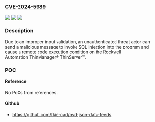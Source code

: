 ### [CVE-2024-5989](https://cve.mitre.org/cgi-bin/cvename.cgi?name=CVE-2024-5989)
![](https://img.shields.io/static/v1?label=Product&message=ThinManager%C2%AE%20ThinServer%E2%84%A2&color=blue)
![](https://img.shields.io/static/v1?label=Version&message=%3D%2011.0.0%20&color=brighgreen)
![](https://img.shields.io/static/v1?label=Vulnerability&message=CWE-20%20Improper%20Input%20Validation&color=brighgreen)

### Description

Due to an improper input validation, an unauthenticated threat actor can send a malicious message to invoke SQL injection into the program and cause a remote code execution condition on the Rockwell Automation ThinManager® ThinServer™.

### POC

#### Reference
No PoCs from references.

#### Github
- https://github.com/fkie-cad/nvd-json-data-feeds

